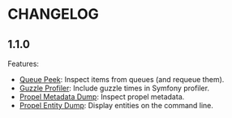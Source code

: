 CHANGELOG
=========

1.1.0
-----

Features:

- [Queue Peek](https://github.com/inviqa/spryker-debug/blob/master/doc/queue_peek.md): Inspect items from queues (and requeue them).
- [Guzzle Profiler](https://github.com/inviqa/spryker-debug/blob/master/doc/guzzle_profiler.md): Include guzzle times in Symfony profiler.
- [Propel Metadata Dump](https://github.com/inviqa/spryker-debug/blob/master/doc/propel_metadata.md): Inspect propel metadata.
- [Propel Entity Dump](https://github.com/inviqa/spryker-debug/blob/master/doc/propel_metadata.md): Display entities on the command line.
